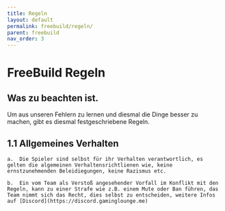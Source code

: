```yaml
---
title: Regeln
layout: default
permalink: freebuild/regeln/
parent: freebuild
nav_order: 3
---
```


# FreeBuild Regeln

## Was zu beachten ist.

Um aus unseren Fehlern zu lernen und diesmal die Dinge besser zu machen,
gibt es diesmal festgeschriebene Regeln.


## 1.1 Allgemeines Verhalten

``a.  Die Spieler sind selbst für ihr Verhalten verantwortlich, es gelten die algemeinen
      Verhaltensrichtlienen wie, keine ernstzunehmenden Beleidiegungen, keine Razismus etc.``

``b.  Ein vom Team als Verstoß angesehender Vorfall im Konflikt mit den Regeln, kann zu einer
      Strafe wie z.B. einem Mute oder Ban führen, das Team nimmt sich das Recht, dies selbst
      zu entscheiden, weitere Infos auf [Discord](https://discord.gaminglounge.me)``
      

